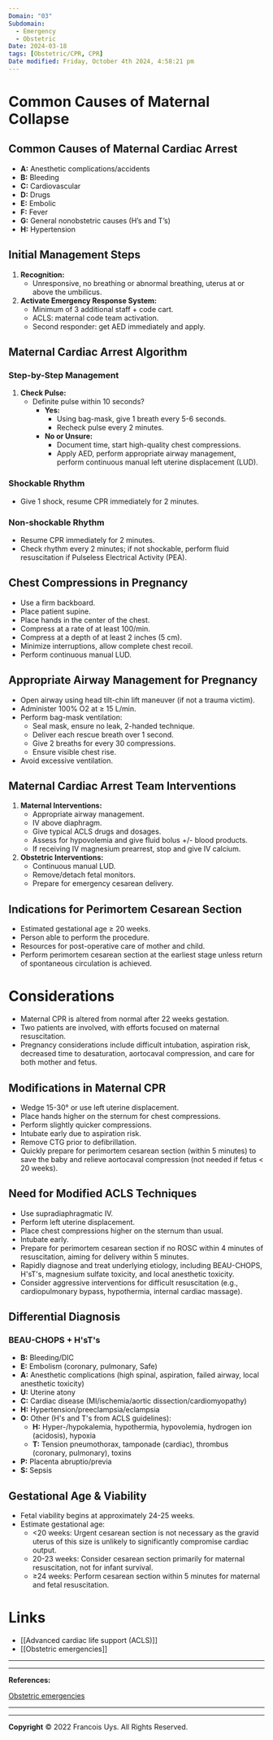 ```yaml
---
Domain: "03"
Subdomain:
  - Emergency
  - Obstetric
Date: 2024-03-18
tags: [Obstetric/CPR, CPR]
Date modified: Friday, October 4th 2024, 4:58:21 pm
---
```


# Common Causes of Maternal Collapse

## Common Causes of Maternal Cardiac Arrest

- **A:** Anesthetic complications/accidents
- **B:** Bleeding
- **C:** Cardiovascular
- **D:** Drugs
- **E:** Embolic
- **F:** Fever
- **G:** General nonobstetric causes (H’s and T’s)
- **H:** Hypertension

## Initial Management Steps

1. **Recognition:**
	- Unresponsive, no breathing or abnormal breathing, uterus at or above the umbilicus.
2. **Activate Emergency Response System:**
	- Minimum of 3 additional staff + code cart.
	- ACLS: maternal code team activation.
	- Second responder: get AED immediately and apply.

## Maternal Cardiac Arrest Algorithm

### Step-by-Step Management

1. **Check Pulse:**
	- Definite pulse within 10 seconds?
		- **Yes:**
			- Using bag-mask, give 1 breath every 5-6 seconds.
			- Recheck pulse every 2 minutes.
		- **No or Unsure:**
			- Document time, start high-quality chest compressions.
			- Apply AED, perform appropriate airway management, perform continuous manual left uterine displacement (LUD).

### Shockable Rhythm

- Give 1 shock, resume CPR immediately for 2 minutes.

### Non-shockable Rhythm

- Resume CPR immediately for 2 minutes.
- Check rhythm every 2 minutes; if not shockable, perform fluid resuscitation if Pulseless Electrical Activity (PEA).

## Chest Compressions in Pregnancy

- Use a firm backboard.
- Place patient supine.
- Place hands in the center of the chest.
- Compress at a rate of at least 100/min.
- Compress at a depth of at least 2 inches (5 cm).
- Minimize interruptions, allow complete chest recoil.
- Perform continuous manual LUD.

## Appropriate Airway Management for Pregnancy

- Open airway using head tilt-chin lift maneuver (if not a trauma victim).
- Administer 100% O2 at ≥ 15 L/min.
- Perform bag-mask ventilation:
	- Seal mask, ensure no leak, 2-handed technique.
	- Deliver each rescue breath over 1 second.
	- Give 2 breaths for every 30 compressions.
	- Ensure visible chest rise.
- Avoid excessive ventilation.

## Maternal Cardiac Arrest Team Interventions

1. **Maternal Interventions:**
	- Appropriate airway management.
	- IV above diaphragm.
	- Give typical ACLS drugs and dosages.
	- Assess for hypovolemia and give fluid bolus +/- blood products.
	- If receiving IV magnesium prearrest, stop and give IV calcium.
2. **Obstetric Interventions:**
	- Continuous manual LUD.
	- Remove/detach fetal monitors.
	- Prepare for emergency cesarean delivery.

## Indications for Perimortem Cesarean Section

- Estimated gestational age ≥ 20 weeks.
- Person able to perform the procedure.
- Resources for post-operative care of mother and child.
- Perform perimortem cesarean section at the earliest stage unless return of spontaneous circulation is achieved.

# Considerations

- Maternal CPR is altered from normal after 22 weeks gestation.
- Two patients are involved, with efforts focused on maternal resuscitation.
- Pregnancy considerations include difficult intubation, aspiration risk, decreased time to desaturation, aortocaval compression, and care for both mother and fetus.

## Modifications in Maternal CPR

- Wedge 15-30° or use left uterine displacement.
- Place hands higher on the sternum for chest compressions.
- Perform slightly quicker compressions.
- Intubate early due to aspiration risk.
- Remove CTG prior to defibrillation.
- Quickly prepare for perimortem cesarean section (within 5 minutes) to save the baby and relieve aortocaval compression (not needed if fetus < 20 weeks).

## Need for Modified ACLS Techniques

- Use supradiaphragmatic IV.
- Perform left uterine displacement.
- Place chest compressions higher on the sternum than usual.
- Intubate early.
- Prepare for perimortem cesarean section if no ROSC within 4 minutes of resuscitation, aiming for delivery within 5 minutes.
- Rapidly diagnose and treat underlying etiology, including BEAU-CHOPS, H'sT's, magnesium sulfate toxicity, and local anesthetic toxicity.
- Consider aggressive interventions for difficult resuscitation (e.g., cardiopulmonary bypass, hypothermia, internal cardiac massage).

## Differential Diagnosis

### BEAU-CHOPS + H'sT's

- **B:** Bleeding/DIC
- **E:** Embolism (coronary, pulmonary, Safe)
- **A:** Anesthetic complications (high spinal, aspiration, failed airway, local anesthetic toxicity)
- **U:** Uterine atony
- **C:** Cardiac disease (MI/ischemia/aortic dissection/cardiomyopathy)
- **H:** Hypertension/preeclampsia/eclampsia
- **O:** Other (H's and T's from ACLS guidelines):
	- **H:** Hyper-/hypokalemia, hypothermia, hypovolemia, hydrogen ion (acidosis), hypoxia
	- **T:** Tension pneumothorax, tamponade (cardiac), thrombus (coronary, pulmonary), toxins
- **P:** Placenta abruptio/previa
- **S:** Sepsis

## Gestational Age & Viability

- Fetal viability begins at approximately 24-25 weeks.
- Estimate gestational age:
	- <20 weeks: Urgent cesarean section is not necessary as the gravid uterus of this size is unlikely to significantly compromise cardiac output.
	- 20-23 weeks: Consider cesarean section primarily for maternal resuscitation, not for infant survival.
	- ≥24 weeks: Perform cesarean section within 5 minutes for maternal and fetal resuscitation.

# Links
- [[Advanced cardiac life support (ACLS)]]
- [[Obstetric emergencies]]

---

---
**References:**

[Obstetric emergencies](https://frcamindmaps.org/mindmaps/obstetrics/obstetricemergencies/obstetricemergencies.html)

---------------------------------------------------------------------------------------------
---
**Copyright**
© 2022 Francois Uys. All Rights Reserved.